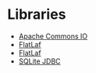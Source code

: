 <h1>Libraries</h1>
<div>
    <ul>
        <li><a href="https://mvnrepository.com/artifact/commons-io/commons-io">Apache Commons IO</a></li>
        <li><a href="https://mvnrepository.com/artifact/com.formdev/flatlaf">FlatLaf</a></li>
        <li><a href="https://mvnrepository.com/artifact/com.formdev/flatlaf">FlatLaf</a></li>
        <li><a href="https://mvnrepository.com/artifact/org.xerial/sqlite-jdbc">SQLite JDBC</a></li>
    </ul>
</div>
